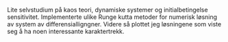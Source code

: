 Lite selvstudium på kaos teori, dynamiske systemer og initialbetingelse sensitivitet. Implementerte ulike Runge kutta metoder for numerisk løsning av system av differensialligngner. Videre så plottet jeg løsningene som viste seg å ha noen interessante karaktertrekk.
